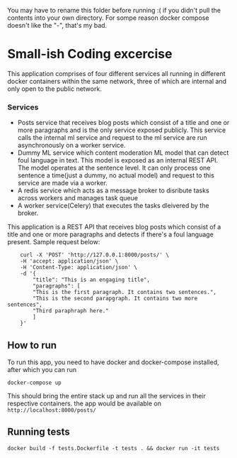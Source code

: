 You may have to rename this folder before running :( if you didn't pull the contents into your own directory. For sompe reason docker compose doesn't like the "-", that's my bad. 
# Small-ish Coding excercise

This application comprises of four different services all running in different docker containers
within the same network, three of which are internal and only open to the public network.


### Services
- Posts service that receives blog posts which consist of a title
and one or more paragraphs and is the only service exposed publicly. This service calls the internal ml service and request to the ml service are run asynchronously on a worker service.
- Dummy ML service which content moderation ML model that can detect foul
language in text. This model is exposed as an internal REST API. The model operates
at the sentence level. It can only process one sentence a time(just a dummy, no actual model) and request to this service are made via a worker.
- A redis service which acts as a message broker to disribute tasks across workers and manages task queue
- A worker service(Celery) that executes the tasks dleivered by the broker.



This application is a REST API that receives blog posts which consist of a title
and one or more paragraphs and detects if there's a foul language present. Sample request below:

```
    curl -X 'POST' 'http://127.0.0.1:8000/posts/' \
    -H 'accept: application/json' \
    -H 'Content-Type: application/json' \
    -d '{
        "title": "This is an engaging title",
        "paragraphs": [
        "This is the first paragraph. It contains two sentences.",
        "This is the second parapgraph. It contains two more sentences",
        "Third paraphraph here."
        ]
    }'
```

## How to run
To run this app, you need to have docker and docker-compose installed, after which you can run
```commandline
docker-compose up
```
This should bring the entire stack up and run all the services in their respective containers. the app would be available on `http://localhost:8000/posts/`

## Running tests
```commandline
docker build -f tests.Dockerfile -t tests . && docker run -it tests
```

